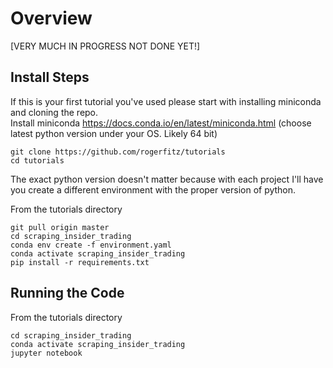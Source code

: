 # Overview
[VERY MUCH IN PROGRESS NOT DONE YET!]  
## Install Steps
If this is your first tutorial you've used please start with installing miniconda and cloning the repo.  
Install miniconda https://docs.conda.io/en/latest/miniconda.html (choose latest python version under your OS. Likely 64 bit)
```
git clone https://github.com/rogerfitz/tutorials
cd tutorials
```
The exact python version doesn't matter because with each project I'll have you create a different environment with the proper version of python.

From the tutorials directory
```
git pull origin master
cd scraping_insider_trading
conda env create -f environment.yaml
conda activate scraping_insider_trading
pip install -r requirements.txt
```

## Running the Code
From the tutorials directory
```
cd scraping_insider_trading
conda activate scraping_insider_trading
jupyter notebook
```